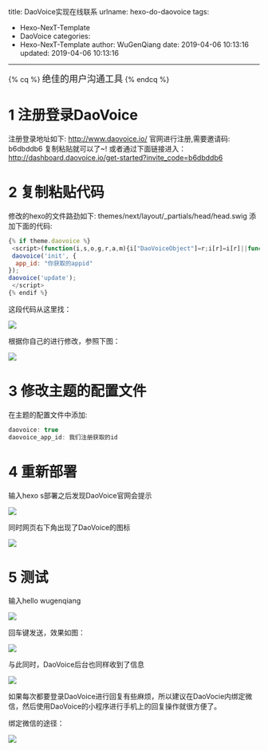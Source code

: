 title: DaoVoice实现在线联系
urlname: hexo-do-daovoice
tags:
  - Hexo-NexT-Template
  - DaoVoice
categories:
  - Hexo-NexT-Template
author: WuGenQiang
date: 2019-04-06 10:13:16
updated: 2019-04-06 10:13:16
---
{% cq %}
<font size="4" face="verdana">绝佳的用户沟通工具</font>
{% endcq %}

<!--more-->
# 1 注册登录DaoVoice
注册登录地址如下:
http://www.daovoice.io/
官网进行注册,需要邀请码:  b6dbddb6 复制粘贴就可以了~!
或者通过下面链接进入：
http://dashboard.daovoice.io/get-started?invite_code=b6dbddb6

# 2 复制粘贴代码
修改的hexo的文件路劲如下: themes/next/layout/_partials/head/head.swig 添加下面的代码:

```js
{% if theme.daovoice %}
 <script>(function(i,s,o,g,r,a,m){i["DaoVoiceObject"]=r;i[r]=i[r]||function(){(i[r].q=i[r].q||[]).push(arguments)},i[r].l=1*new Date();a=s.createElement(o),m=s.getElementsByTagName(o)[0];a.async=1;a.src=g;a.charset="utf-8";m.parentNode.insertBefore(a,m)})(window,document,"script",('https:' == document.location.protocol ? 'https:' : 'http:') + "//widget.daovoice.io/widget/b6dbddb6.js","daovoice")
 daovoice('init', {
  app_id: "你获取的appid"
});
daovoice('update');
 </script>
{% endif %}
```
这段代码从这里找：

![](https://wugenqiang.github.io/PictureBed/pictures/20190406110355.png)

根据你自己的进行修改，参照下图：

![](https://wugenqiang.github.io/PictureBed/pictures/20190406103518.png)

# 3 修改主题的配置文件
在主题的配置文件中添加:

```js
daovoice: true
daovoice_app_id: 我们注册获取的id
```
# 4 重新部署
输入hexo s部署之后发现DaoVoice官网会提示

![](https://wugenqiang.github.io/PictureBed/pictures/20190406104400.png)

同时网页右下角出现了DaoVoice的图标

![](https://wugenqiang.github.io/PictureBed/pictures/20190406104538.png)

# 5 测试
输入hello wugenqiang

![](https://wugenqiang.github.io/PictureBed/pictures/20190406104806.png)

回车键发送，效果如图：

![](https://wugenqiang.github.io/PictureBed/pictures/20190406104855.png)

与此同时，DaoVoice后台也同样收到了信息

![](https://wugenqiang.github.io/PictureBed/pictures/20190406105018.png)

如果每次都要登录DaoVoice进行回复有些麻烦，所以建议在DaoVocie内绑定微信，然后使用DaoVoice的小程序进行手机上的回复操作就很方便了。

绑定微信的途径：

![](https://wugenqiang.github.io/PictureBed/pictures/20190406110140.png)

